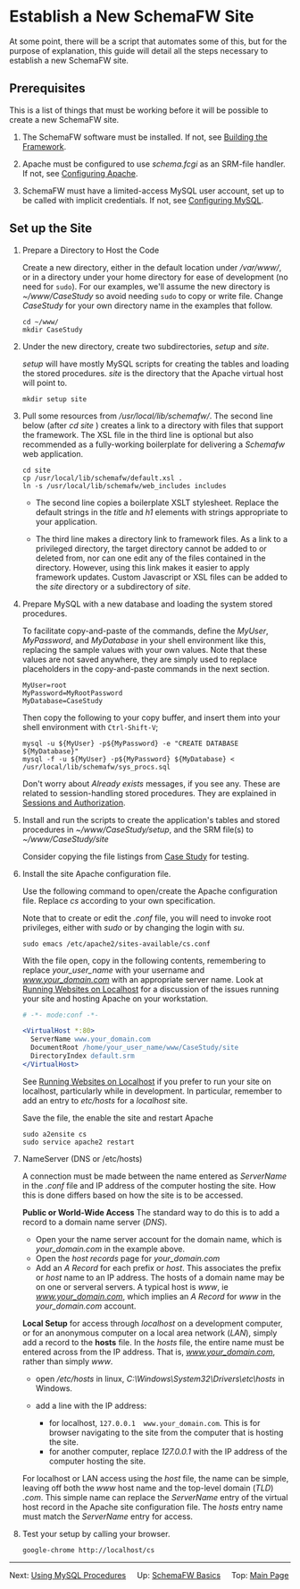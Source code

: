 # Establish a New SchemaFW Site

At some point, there will be a script that automates some of this, but for the
purpose of explanation, this guide will detail all the steps necessary to establish
a new SchemaFW site.

## Prerequisites

This is a list of things that must be working before it will be possible
to create a new SchemaFW site.

1. The SchemaFW software must be installed.  If not, see
   [Building the Framework](BuildingTheFramework.md).

2. Apache must be configured to use _schema.fcgi_ as an SRM-file handler.
   If not, see [Configuring Apache](ConfiguringApache.md).

3. SchemaFW must have a limited-access MySQL user account, set up to be
   called with implicit credentials.  If not, see
   [Configuring MySQL](ConfiguringMySQL.md).

## Set up the Site

1. Prepare a Directory to Host the Code
   
   Create a new directory, either in the default location under _/var/www/_,
   or in a directory under your home directory for ease of development
   (no need for `sudo`).  For our examples, we'll assume the new directory
   is _~/www/CaseStudy_ so avoid needing `sudo` to copy or write file.
   Change _CaseStudy_ for your own directory name in the examples that follow.

   ~~~
   cd ~/www/
   mkdir CaseStudy
   ~~~
   

2. Under the new directory, create two subdirectories, _setup_ and _site_.
   
   _setup_ will have mostly MySQL scripts for creating the tables and loading
   the stored procedures.  _site_ is the directory that the Apache virtual
   host will point to.

   ~~~
   mkdir setup site
   ~~~

3. Pull some resources from _/usr/local/lib/schemafw/_.  The second line below
   (after _cd site_ ) creates a link to a directory with files that support the
   framework.  The XSL file in the third line is optional but also recommended
   as a fully-working boilerplate for delivering a _Schemafw_ web application.

   ~~~
   cd site
   cp /usr/local/lib/schemafw/default.xsl .
   ln -s /usr/local/lib/schemafw/web_includes includes
   ~~~

   - The second line copies a boilerplate XSLT stylesheet.  Replace the default
     strings in the *title* and *h1* elements with strings appropriate to your
     application.

   - The third line makes a directory link to framework files.  As a link to
     a privileged directory, the target directory cannot be added to or deleted
     from, nor can one edit any of the files contained in the directory.  However,
     using this link makes it easier to apply framework updates.  Custom
     Javascript or XSL files can be added to the _site_ directory or a subdirectory
     of _site_.

4. Prepare MySQL with a new database and loading the system stored procedures.
   
   To facilitate copy-and-paste of the commands, define the _MyUser_, _MyPassword_,
   and _MyDatabase_ in your shell environment like this, replacing the sample
   values with your own values.  Note that these values are not saved anywhere,
   they are simply used to replace placeholders in the copy-and-paste commands
   in the next section.

   ~~~
   MyUser=root
   MyPassword=MyRootPassword
   MyDatabase=CaseStudy
   ~~~

   Then copy the following to your copy buffer, and insert them into your shell
   environment with `Ctrl-Shift-V`;

   ~~~
   mysql -u ${MyUser} -p${MyPassword} -e "CREATE DATABASE ${MyDatabase}"
   mysql -f -u ${MyUser} -p${MyPassword} ${MyDatabase} < /usr/local/lib/schemafw/sys_procs.sql
   ~~~

   Don't worry about _Already exists_ messages, if you see any.  These are related
   to session-handling stored procedures.  They are explained in
   [Sessions and Authorization](SessionsAndAuthorization.md).

5. Install and run the scripts to create the application's tables and stored
   procedures in _~/www/CaseStudy/setup_, and the SRM file(s) to
   _~/www/CaseStudy/site_
   
   Consider copying the file listings from [Case Study](LCRUDInteractions.md)
   for testing.

6. Install the site Apache configuration file.

   Use the following command to open/create the Apache configuration file.
   Replace _cs_ according to your own specification.

   Note that to create or edit the _.conf_ file, you will need to invoke
   root privileges, either with _sudo_ or by changing the login with _su_.
   
   ~~~
   sudo emacs /etc/apache2/sites-available/cs.conf
   ~~~

   With the file open, copy in the following contents, remembering to
   replace _your_user_name_ with your username and _www.your_domain.com_
   with an appropriate server name. Look at [Running Websites on Localhost](RunningOnLocalhost.md)
   for a discussion of the issues running your site and hosting Apache
   on your workstation.

   ~~~apache
   # -*- mode:conf -*-

   <VirtualHost *:80> 
     ServerName www.your_domain.com
     DocumentRoot /home/your_user_name/www/CaseStudy/site
     DirectoryIndex default.srm
   </VirtualHost>
   ~~~

   See [Running Websites on Localhost](RunningOnLocalhost.md) if you prefer to
   run your site on localhost, particularly while in development.  In particular,
   remember to add an entry to _etc/hosts_ for a _localhost_ site.

   Save the file, the enable the site and restart Apache

   ~~~
   sudo a2ensite cs
   sudo service apache2 restart
   ~~~

7. NameServer (DNS or /etc/hosts)

   A connection must be made between the name entered as *ServerName* in the *.conf*
   file and IP address of the computer hosting the site.  How this is done differs
   based on how the site is to be accessed.

   **Public or World-Wide Access** The standard way to do this is to add a record to
   a domain name server (*DNS*).

   - Open your the name server account for the domain name, which is
     *your_domain.com* in the example above.
   - Open the *host records* page for *your_domain.com*
   - Add an *A Record* for each prefix or _host_.  This associates the prefix
     or _host_ name to an IP address.  The hosts of a domain name may be on
     one or serveral servers.  A typical host is *www*, ie *www.your_domain.com*,
     which implies an *A Record* for *www* in the *your_domain.com* account.

   **Local Setup** for access through _localhost_ on a development computer,
   or for an anonymous computer on a local area network (*LAN*), simply add
   a record to the **hosts** file.  In the *hosts* file, the entire name must
   be entered across from the IP address.  That is, *www.your_domain.com*, 
   rather than simply *www*.

   - open */etc/hosts* in linux, *C:\Windows\System32\Drivers\etc\hosts* in Windows.
   - add a line with the IP address:

     - for localhost, `127.0.0.1  www.your_domain.com`.  This is for browser 
       navigating to the site from the computer that is hosting the site.
     - for another computer, replace *127.0.0.1* with the IP address of the computer
       hosting the site.

   For localhost or LAN access using the *host* file, the name can be simple,
   leaving off both the *www* host name and the top-level domain (*TLD*) *.com*.
   This simple name can replace the *ServerName* entry of the virtual host
   record in the Apache site configuration file.  The *hosts* entry name must
   match the *ServerName* entry for access.
   
8. Test your setup by calling your browser.

   ~~~
   google-chrome http://localhost/cs
   ~~~

--------------------------------------------------------------------------------

Next: [Using MySQL Procedures](UsingMySQLProcedures.md)
&nbsp;
&nbsp;
Up: [SchemaFW Basics](SchemaFWBasics.md)
&nbsp;
&nbsp;
Top: [Main Page](UserGuide.md)

